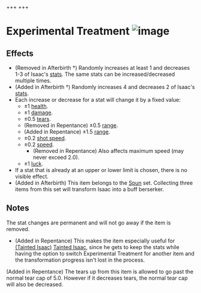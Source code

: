 +++
+++

 # Experimental Treatment ![image](/image/Experimental_Treatment.png) 

Effects
---------


* (Removed in Afterbirth †) Randomly increases at least 1 and decreases 1-3 of Isaac's [stats](/wiki/Attributes "Attributes"). The same stats can be increased/decreased multiple times.
* (Added in Afterbirth †) Randomly increases 4 and decreases 2 of Isaac's [stats](/wiki/Attributes "Attributes").
* Each increase or decrease for a stat will change it by a fixed value:
	+ ±1 [health](/wiki/Health "Health").
	+ ±1 [damage](/wiki/Damage "Damage").
	+ ±0.5 [tears](/wiki/Tears "Tears").
	+ (Removed in Repentance) ±0.5 [range](/wiki/Range "Range").
	+ (Added in Repentance) ±1.5 [range](/wiki/Range "Range").
	+ ±0.2 [shot speed](/wiki/Shot_speed "Shot speed").
	+ ±0.2 [speed](/wiki/Speed "Speed").
		- (Removed in Repentance) Also affects maximum speed (may never exceed 2.0).
	+ ±1 [luck](/wiki/Luck "Luck").
* If a stat that is already at an upper or lower limit is chosen, there is no visible effect.
* (Added in Afterbirth) This item belongs to the [Spun](/wiki/Spun "Spun") set. Collecting three items from this set will transform Isaac into a buff berserker.


Notes
-------


The stat changes are permanent and will not go away if the item is removed.



* (Added in Repentance) This makes the item especially useful for  [(Tainted Isaac)](/wiki/Tainted_Isaac "Tainted Isaac") [Tainted Isaac](/wiki/Tainted_Isaac "Tainted Isaac"), since he gets to keep the stats while having the option to switch Experimental Treatment for another item and the transformation progress isn't lost in the process.


(Added in Repentance) The tears up from this item is allowed to go past the normal tear cap of 5.0. However if it decreases tears, the normal tear cap will also be decreased.



